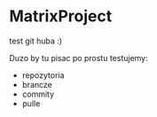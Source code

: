 # MatrixProject
test git huba :)

Duzo by tu pisac po prostu testujemy: 
- repozytoria
- brancze
- commity
- pulle
